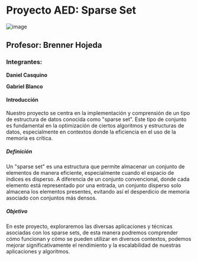 # Proyecto AED: Sparse Set

![image](https://github.com/DanielCasquino/AED_SparseSet/assets/130480550/4e8e07e5-1d1b-42a7-8939-e2e5c10ff5f6)

## Profesor: Brenner Hojeda

### Integrantes:

**Daniel Casquino**

**Gabriel Blanco**

#### Introducción
Nuestro proyecto se centra en la implementación y comprensión de un tipo de estructura de datos conocida como "sparse set". Este tipo de conjunto es fundamental en la optimización de ciertos algoritmos y estructuras de datos, especialmente en contextos donde la eficiencia en el uso de la memoria es crítica.

##### Definición
Un "sparse set" es una estructura que permite almacenar un conjunto de elementos de manera eficiente, especialmente cuando el espacio de índices es disperso. A diferencia de un conjunto convencional, donde cada elemento está representado por una entrada, un conjunto disperso solo almacena los elementos presentes, evitando así el desperdicio de memoria asociado con conjuntos más densos.

##### Objetivo
En este proyecto, exploraremos las diversas aplicaciones y técnicas asociadas con los sparse sets, de esta manera podremos comprender cómo funcionan y cómo se pueden utilizar en diversos contextos, podemos mejorar significativamente el rendimiento y la escalabilidad de nuestras aplicaciones y algoritmos.
